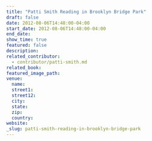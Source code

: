 ```yaml
---
title: "Patti Smith Reading in Brooklyn Bridge Park"
draft: false
date: 2012-08-06T14:48:00-04:00
start_date: 2012-08-06T14:48:00-04:00
end_date:
show_time: true
featured: false
description:
related_contributor:
  - contributor/patti-smith.md
related_book:
featured_image_path:
venue:
  name:
  street1:
  street12:
  city:
  state:
  zip:
  country:
website:
_slug: patti-smith-reading-in-brooklyn-bridge-park
---
```


